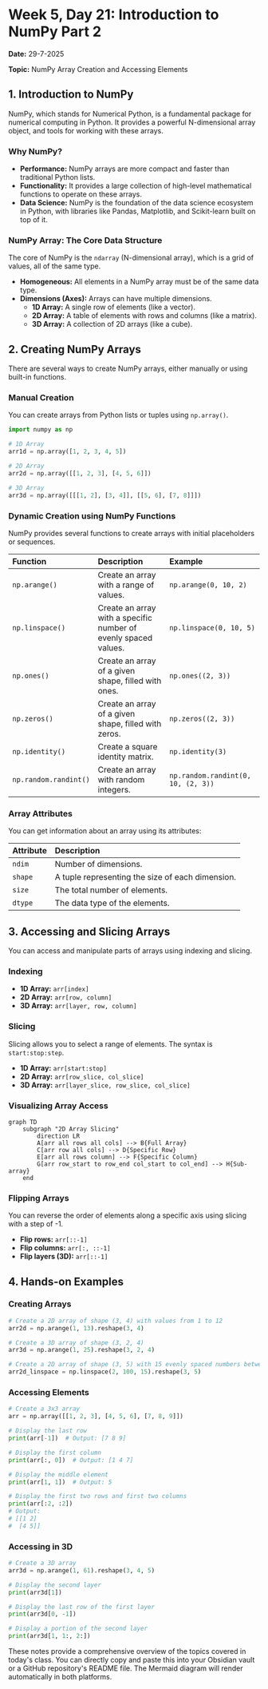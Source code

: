 # Week 5, Day 21: Introduction to NumPy Part 2

**Date:** 29-7-2025

**Topic:** NumPy Array Creation and Accessing Elements
## 1. Introduction to NumPy

NumPy, which stands for Numerical Python, is a fundamental package for numerical computing in Python. It provides a powerful N-dimensional array object, and tools for working with these arrays.

### Why NumPy?

*   **Performance:** NumPy arrays are more compact and faster than traditional Python lists.
*   **Functionality:** It provides a large collection of high-level mathematical functions to operate on these arrays.
*   **Data Science:** NumPy is the foundation of the data science ecosystem in Python, with libraries like Pandas, Matplotlib, and Scikit-learn built on top of it.

### NumPy Array: The Core Data Structure

The core of NumPy is the `ndarray` (N-dimensional array), which is a grid of values, all of the same type.

*   **Homogeneous:** All elements in a NumPy array must be of the same data type.
*   **Dimensions (Axes):** Arrays can have multiple dimensions.
    *   **1D Array:** A single row of elements (like a vector).
    *   **2D Array:** A table of elements with rows and columns (like a matrix).
    *   **3D Array:** A collection of 2D arrays (like a cube).

## 2. Creating NumPy Arrays

There are several ways to create NumPy arrays, either manually or using built-in functions.

### Manual Creation

You can create arrays from Python lists or tuples using `np.array()`.

```python
import numpy as np

# 1D Array
arr1d = np.array([1, 2, 3, 4, 5])

# 2D Array
arr2d = np.array([[1, 2, 3], [4, 5, 6]])

# 3D Array
arr3d = np.array([[[1, 2], [3, 4]], [[5, 6], [7, 8]]])
```

### Dynamic Creation using NumPy Functions

NumPy provides several functions to create arrays with initial placeholders or sequences.

| Function | Description | Example |
| :--- | :--- | :--- |
| `np.arange()` | Create an array with a range of values. | `np.arange(0, 10, 2)` |
| `np.linspace()` | Create an array with a specific number of evenly spaced values. | `np.linspace(0, 10, 5)` |
| `np.ones()` | Create an array of a given shape, filled with ones. | `np.ones((2, 3))` |
| `np.zeros()` | Create an array of a given shape, filled with zeros. | `np.zeros((2, 3))` |
| `np.identity()` | Create a square identity matrix. | `np.identity(3)` |
| `np.random.randint()`| Create an array with random integers. | `np.random.randint(0, 10, (2, 3))` |

### Array Attributes

You can get information about an array using its attributes:

| Attribute | Description |
| :--- | :--- |
| `ndim` | Number of dimensions. |
| `shape` | A tuple representing the size of each dimension. |
| `size` | The total number of elements. |
| `dtype` | The data type of the elements. |

## 3. Accessing and Slicing Arrays

You can access and manipulate parts of arrays using indexing and slicing.

### Indexing

*   **1D Array:** `arr[index]`
*   **2D Array:** `arr[row, column]`
*   **3D Array:** `arr[layer, row, column]`

### Slicing

Slicing allows you to select a range of elements. The syntax is `start:stop:step`.

*   **1D Array:** `arr[start:stop]`
*   **2D Array:** `arr[row_slice, col_slice]`
*   **3D Array:** `arr[layer_slice, row_slice, col_slice]`

### Visualizing Array Access

```mermaid
graph TD
    subgraph "2D Array Slicing"
        direction LR
        A[arr all rows all cols] --> B{Full Array}
        C[arr row all cols] --> D{Specific Row}
        E[arr all rows column] --> F{Specific Column}
        G[arr row_start to row_end col_start to col_end] --> H{Sub-array}
    end
```

### Flipping Arrays

You can reverse the order of elements along a specific axis using slicing with a step of -1.

*   **Flip rows:** `arr[::-1]`
*   **Flip columns:** `arr[:, ::-1]`
*   **Flip layers (3D):** `arr[::-1]`

## 4. Hands-on Examples

### Creating Arrays

```python
# Create a 2D array of shape (3, 4) with values from 1 to 12
arr2d = np.arange(1, 13).reshape(3, 4)

# Create a 3D array of shape (3, 2, 4)
arr3d = np.arange(1, 25).reshape(3, 2, 4)

# Create a 2D array of shape (3, 5) with 15 evenly spaced numbers between 2 and 100
arr2d_linspace = np.linspace(2, 100, 15).reshape(3, 5)
```

### Accessing Elements

```python
# Create a 3x3 array
arr = np.array([[1, 2, 3], [4, 5, 6], [7, 8, 9]])

# Display the last row
print(arr[-1])  # Output: [7 8 9]

# Display the first column
print(arr[:, 0])  # Output: [1 4 7]

# Display the middle element
print(arr[1, 1])  # Output: 5

# Display the first two rows and first two columns
print(arr[:2, :2])
# Output:
# [[1 2]
#  [4 5]]
```

### Accessing in 3D

```python
# Create a 3D array
arr3d = np.arange(1, 61).reshape(3, 4, 5)

# Display the second layer
print(arr3d[1])

# Display the last row of the first layer
print(arr3d[0, -1])

# Display a portion of the second layer
print(arr3d[1, 1:, 2:])
```

These notes provide a comprehensive overview of the topics covered in today's class. You can directly copy and paste this into your Obsidian vault or a GitHub repository's README file. The Mermaid diagram will render automatically in both platforms.
